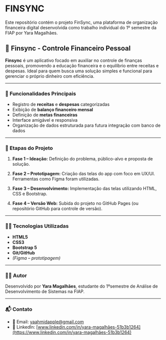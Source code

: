 # FINSYNC
Este repositório contém o projeto FinSync, uma plataforma de organização financeira digital desenvolvida como trabalho individual do 1º semestre da FIAP por Yara Magalhães.



## 📱 Finsync - Controle Financeiro Pessoal

**Finsync** é um aplicativo focado em auxiliar no controle de finanças pessoais, promovendo a educação financeira e o equilíbrio entre receitas e despesas. Ideal para quem busca uma solução simples e funcional para gerenciar o próprio dinheiro com eficiência.

---

### 🚀 Funcionalidades Principais

* Registro de **receitas** e **despesas** categorizadas
* Exibição de **balanço financeiro mensal**
* Definição de **metas financeiras**
* Interface amigável e responsiva
* Organização de dados estruturada para futura integração com banco de dados

---

### 🧩 Etapas do Projeto

1. **Fase 1 – Ideação:**
   Definição do problema, público-alvo e proposta de solução.

2. **Fase 2 – Prototipagem:**
   Criação das telas do app com foco em UX/UI. Ferramentas como Figma foram utilizadas.

3. **Fase 3 – Desenvolvimento:**
   Implementação das telas utilizando HTML, CSS e Bootstrap.

4. **Fase 4 – Versão Web:**
   Subida do projeto no GitHub Pages (ou repositório GitHub para controle de versão).

---

### 👩‍💻 Tecnologias Utilizadas

* **HTML5**
* **CSS3**
* **Bootstrap 5**
* **Git/GitHub**
* *(Figma – prototipagem)*

---

### 👩‍🎓 Autor

Desenvolvido por **Yara Magalhães**, estudante do 1ºsemestre de Análise de Desenvolvimento de Sistemas na FIAP.

---

### 📬 Contato

* 📧 Email: [yaahmidapple@gmail.com](mailto:yaahmidapple@gmail.com) 
* 💼 LinkedIn: [www.linkedin.com/in/yara-magalhães-51b3b1264](https://www.linkedin.com/in/yara-magalhães-51b3b1264) 


